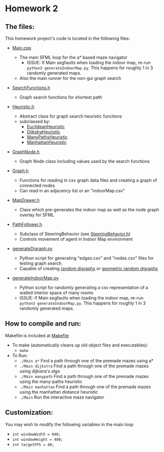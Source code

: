 # Homework 2

## The files:

This homework project's code is located in the following files:
- [Main.cpp](/Main.cpp)
  - The main SFML loop for the a* based maze navigator
    - ISSUE: If Main segfaults when loading the indoor map, re-run `python3 generateIndoorMap.py`. This happens for roughly 1 in 3 randomly generated maps. 
  - Also the main runner for the non-gui graph search
  
- [SearchFunctions.h](/SearchFunctions.h)
  - Graph search functions for shortest path

- [Heuristic.h](/Heuristic.h)
  - Abstract class for graph search heuristic functions
  - subclassed by:
    - [EuclideanHeuristic](/EuclideanHeuristic.h)
    - [DijkstraHeuristic](/DijkstraHeuristic.h)
    - [ManyPathsHeuristic](/ManyPathsHeuristic.h)
    - [ManhattanHeuristic](/ManhattanHeuristic.h)

- [GraphNode.h](/GraphNode.h)
  - Graph Node class including values used by the search functions

- [Graph.h](/Graph.h)
  - Functions for reading in csv graph data files and creating a graph of connected nodes
  - Can read in an adjacency list or an "indoorMap.csv" 
  
- [MapDrawer.h](/MapDrawer.h)
  - Class which pre-generates the indoor map as well as the node graph overlay for SFML

- [PathFollower.h](/PathFollower.h)
  - Subclass of SteeringBehavior (see [SteeringBehavior.h](/from-homework-2/SteeringBehavior.h))
  - Controls movement of agent in Indoor Map environment

- [generateDigraph.py](/scripts/generateDigraph.py)
  - Python script for generating "edges.csv" and "nodes.csv" files for testing graph search.
  - Capable of creating [random digraphs](/scripts/randomDigraph.py) or [geometric random digraphs](/scripts/randomGeometricDigraph.py)

- [generateIndoorMap.py](/scripts/generateIndoorMap.py)
  - Python script for randomly generating a csv representation of a walled interior space of many rooms
  - ISSUE: If Main segfaults when loading the indoor map, re-run `python3 generateIndoorMap.py`. This happens for roughly 1 in 3 randomly generated maps. 

## How to compile and run:

Makefile is included at [Makefile](/Makefile)

- To make (automatically cleans up old object files and executables):
  - `make`
- To Run:
  - `./Main a*` Find a path through one of the premade mazes using a*
  - `./Main dijkstra` Find a path through one of the premade mazes using dijkstra's algo
  - `./Main manypath` Find a path through one of the premade mazes using the many-paths heuristic
  - `./Main manhattan` Find a path through one of the premade mazes using the manhattan distance heuristic
  - `./Main` Run the interactive maze navigator 

## Customization:

You may wish to modify the following variables in the main loop

- `int windowWidth = 640;`
- `int windowHeight = 480;`
- `int targetFPS = 40;`